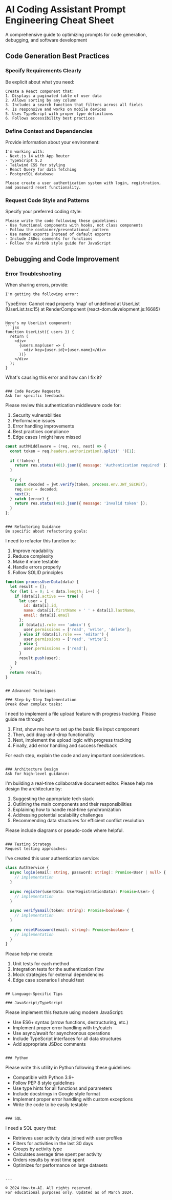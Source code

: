 # AI Coding Assistant Prompt Engineering Cheat Sheet

A comprehensive guide to optimizing prompts for code generation, debugging, and software development

## Code Generation Best Practices

### Specify Requirements Clearly
Be explicit about what you need:

```
Create a React component that:
1. Displays a paginated table of user data
2. Allows sorting by any column
3. Includes a search function that filters across all fields
4. Is responsive and works on mobile devices
5. Uses TypeScript with proper type definitions
6. Follows accessibility best practices
```

### Define Context and Dependencies
Provide information about your environment:

```
I'm working with:
- Next.js 14 with App Router
- TypeScript 5.2
- Tailwind CSS for styling
- React Query for data fetching
- PostgreSQL database

Please create a user authentication system with login, registration, and password reset functionality.
```

### Request Code Style and Patterns
Specify your preferred coding style:

```
Please write the code following these guidelines:
- Use functional components with hooks, not class components
- Follow the container/presentational pattern
- Use named exports instead of default exports
- Include JSDoc comments for functions
- Follow the Airbnb style guide for JavaScript
```

## Debugging and Code Improvement

### Error Troubleshooting
When sharing errors, provide:

```
I'm getting the following error:
```
TypeError: Cannot read property 'map' of undefined
    at UserList (UserList.tsx:15)
    at RenderComponent (react-dom.development.js:16685)
```

Here's my UserList component:
```jsx
function UserList({ users }) {
  return (
    <div>
      {users.map(user => (
        <div key={user.id}>{user.name}</div>
      ))}
    </div>
  );
}
```

What's causing this error and how can I fix it?
```

### Code Review Requests
Ask for specific feedback:

```
Please review this authentication middleware code for:
1. Security vulnerabilities
2. Performance issues
3. Error handling improvements
4. Best practices compliance
5. Edge cases I might have missed

```javascript
const authMiddleware = (req, res, next) => {
  const token = req.headers.authorization?.split(' ')[1];
  
  if (!token) {
    return res.status(401).json({ message: 'Authentication required' });
  }
  
  try {
    const decoded = jwt.verify(token, process.env.JWT_SECRET);
    req.user = decoded;
    next();
  } catch (error) {
    return res.status(401).json({ message: 'Invalid token' });
  }
};
```
```

### Refactoring Guidance
Be specific about refactoring goals:

```
I need to refactor this function to:
1. Improve readability
2. Reduce complexity
3. Make it more testable
4. Handle errors properly
5. Follow SOLID principles

```javascript
function processUserData(data) {
  let result = [];
  for (let i = 0; i < data.length; i++) {
    if (data[i].active === true) {
      let user = {
        id: data[i].id,
        name: data[i].firstName + ' ' + data[i].lastName,
        email: data[i].email
      };
      if (data[i].role === 'admin') {
        user.permissions = ['read', 'write', 'delete'];
      } else if (data[i].role === 'editor') {
        user.permissions = ['read', 'write'];
      } else {
        user.permissions = ['read'];
      }
      result.push(user);
    }
  }
  return result;
}
```
```

## Advanced Techniques

### Step-by-Step Implementation
Break down complex tasks:

```
I need to implement a file upload feature with progress tracking. Please guide me through:

1. First, show me how to set up the basic file input component
2. Then, add drag-and-drop functionality
3. Next, implement the upload logic with progress tracking
4. Finally, add error handling and success feedback

For each step, explain the code and any important considerations.
```

### Architecture Design
Ask for high-level guidance:

```
I'm building a real-time collaborative document editor. Please help me design the architecture by:

1. Suggesting the appropriate tech stack
2. Outlining the main components and their responsibilities
3. Explaining how to handle real-time synchronization
4. Addressing potential scalability challenges
5. Recommending data structures for efficient conflict resolution

Please include diagrams or pseudo-code where helpful.
```

### Testing Strategy
Request testing approaches:

```
I've created this user authentication service:

```typescript
class AuthService {
  async login(email: string, password: string): Promise<User | null> {
    // implementation
  }
  
  async register(userData: UserRegistrationData): Promise<User> {
    // implementation
  }
  
  async verifyEmail(token: string): Promise<boolean> {
    // implementation
  }
  
  async resetPassword(email: string): Promise<boolean> {
    // implementation
  }
}
```

Please help me create:
1. Unit tests for each method
2. Integration tests for the authentication flow
3. Mock strategies for external dependencies
4. Edge case scenarios I should test
```

## Language-Specific Tips

### JavaScript/TypeScript
```
Please implement this feature using modern JavaScript:
- Use ES6+ syntax (arrow functions, destructuring, etc.)
- Implement proper error handling with try/catch
- Use async/await for asynchronous operations
- Include TypeScript interfaces for all data structures
- Add appropriate JSDoc comments
```

### Python
```
Please write this utility in Python following these guidelines:
- Compatible with Python 3.9+
- Follow PEP 8 style guidelines
- Use type hints for all functions and parameters
- Include docstrings in Google style format
- Implement proper error handling with custom exceptions
- Write the code to be easily testable
```

### SQL
```
I need a SQL query that:
- Retrieves user activity data joined with user profiles
- Filters for activities in the last 30 days
- Groups by activity type
- Calculates average time spent per activity
- Orders results by most time spent
- Optimizes for performance on large datasets
```

---

© 2024 How-to-AI. All rights reserved.
For educational purposes only. Updated as of March 2024. 
